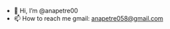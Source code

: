 - 👋 Hi, I’m @anapetre00
- 📫 How to reach me gmail: anapetre058@gmail.com

<!---
anapetre007/anapetre007 is a ✨ special ✨ repository because its `README.md` (this file) appears on your GitHub profile.
You can click the Preview link to take a look at your changes.
--->
